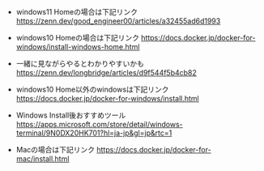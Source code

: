 - windows11 Homeの場合は下記リンク
https://zenn.dev/good_engineer00/articles/a32455ad6d1993

-  windows10 Homeの場合は下記リンク
https://docs.docker.jp/docker-for-windows/install-windows-home.html
  - 一緒に見ながらやるとわかりやすいかも
https://zenn.dev/longbridge/articles/d9f544f5b4cb82


- windows10 Home以外のwindowsは下記リンク
https://docs.docker.jp/docker-for-windows/install.html

- Windows Install後おすすめツール
https://apps.microsoft.com/store/detail/windows-terminal/9N0DX20HK701?hl=ja-jp&gl=jp&rtc=1

- Macの場合は下記リンク
https://docs.docker.jp/docker-for-mac/install.html
